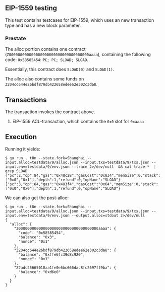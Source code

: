 ## EIP-1559 testing

This test contains testcases for EIP-1559, which uses an new transaction type and has a new block parameter. 

### Prestate

The alloc portion contains one contract (`Z000000000000000000000000000000000000aaaa`), containing the 
following code: `0x58585454`: `PC; PC; SLOAD; SLOAD`.

Essentially, this contract does `SLOAD(0)` and `SLOAD(1)`.

The alloc also contains some funds on `Z204cc644e26bdf879db422658edee62e302c3da8`. 

## Transactions

The transaction invokes the contract above. 

1. EIP-1559 ACL-transaction, which contains the `0x0` slot for `0xaaaa`

## Execution 

Running it yields: 
```
$ go run . t8n --state.fork=Shanghai --input.alloc=testdata/9/alloc.json --input.txs=testdata/9/txs.json --input.env=testdata/9/env.json --trace 2>/dev/null  && cat trace-*  | grep SLOAD
{"pc":2,"op":84,"gas":"0x48c28","gasCost":"0x834","memSize":0,"stack":["0x0","0x1"],"depth":1,"refund":0,"opName":"SLOAD"}
{"pc":3,"op":84,"gas":"0x483f4","gasCost":"0x64","memSize":0,"stack":["0x0","0x0"],"depth":1,"refund":0,"opName":"SLOAD"}
```

We can also get the post-alloc:
```
$ go run . t8n --state.fork=Shanghai --input.alloc=testdata/9/alloc.json --input.txs=testdata/9/txs.json --input.env=testdata/9/env.json --output.alloc=stdout 2>/dev/null
{
  "alloc": {
    "Z000000000000000000000000000000000000aaaa": {
      "code": "0x58585454",
      "balance": "0x3",
      "nonce": "0x1"
    },
    "Z204cc644e26bdf879db422658edee62e302c3da8": {
      "balance": "0xffe6fc39d8c920",
      "nonce": "0x1"
    },
    "Z2adc25665018aa1fe0e6bc666dac8fc2697ff9ba": {
      "balance": "0xd6e0"
    }
  }
}
```